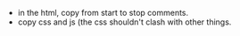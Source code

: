 - in the html, copy from start to stop comments.
- copy css and js (the css shouldn't clash with other things.